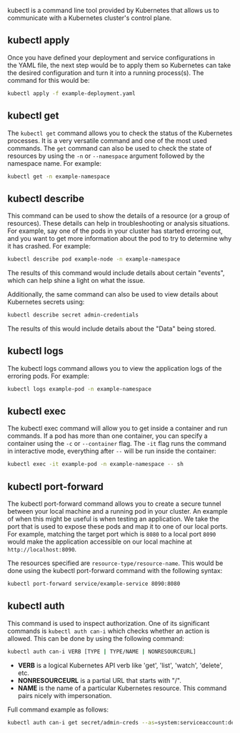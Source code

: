 kubectl is a command line tool provided by Kubernetes that allows us to communicate with a Kubernetes cluster's control plane.
## kubectl apply
Once you have defined your deployment and service configurations in the YAML file, the next step would be to apply them so Kubernetes can take the desired configuration and turn it into a running process(s). The command for this would be:
```bash
kubectl apply -f example-deployment.yaml
```
## kubectl get
The `kubectl get` command allows you to check the status of the Kubernetes processes. It is a very versatile command and one of the most used commands. The `get` command can also be used to check the state of resources by using the `-n` or `--namespace` argument followed by the namespace name. For example:
```bash
kubectl get -n example-namespace
```
## kubectl describe
This command can be used to show the details of a resource (or a group of resources). These details can help in troubleshooting or analysis situations. For example, say one of the pods in your cluster has started erroring out, and you want to get more information about the pod to try to determine why it has crashed. For example:
```bash
kubectl describe pod example-node -n example-namespace
```
The results of this command would include details about certain "events", which can help shine a light on what the issue.

Additionally, the same command can also be used to view details about Kubernetes secrets using:
```bash
kubectl describe secret admin-credentials
```
The results of this would include details about the "Data" being stored.
## kubectl logs
The kubectl logs command allows you to view the application logs of the erroring pods. For example:
```bash
kubectl logs example-pod -n example-namespace
```
## kubectl exec
The kubectl exec command will allow you to get inside a container and run commands. If a pod has more than one container, you can specify a container using the `-c` or `--container` flag. The `-it` flag runs the command in interactive mode, everything after `--` will be run inside the container:
```bash
kubectl exec -it example-pod -n example-namespace -- sh
```
## kubectl port-forward
The kubectl port-forward command allows you to create a secure tunnel between your local machine and a running pod in your cluster. An example of when this might be useful is when testing an application. We take the port that is used to expose these pods and map it to one of our local ports. For example, matching the target port which is `8080` to a local port `8090` would make the application accessible on our local machine at `http://localhost:8090`.

The resources specified are `resource-type/resource-name`. This would be done using the kubectl port-forward command with the following syntax:
```bash
kubectl port-forward service/example-service 8090:8080
```
## kubectl auth
This command is used to inspect authorization. One of its significant commands is `kubectl auth can-i` which checks whether an action is allowed. This can be done by using the following command:
```bash
kubectl auth can-i VERB [TYPE | TYPE/NAME | NONRESOURCEURL]
```
- **VERB** is a logical Kubernetes API verb like 'get', 'list', 'watch', 'delete', etc.
- **NONRESOURCEURL** is a partial URL that starts with "/".
- **NAME** is the name of a particular Kubernetes resource. This command pairs nicely with impersonation.

Full command example as follows:
```bash
kubectl auth can-i get secret/admin-creds --as=system:serviceaccount:default:regular-user
```
